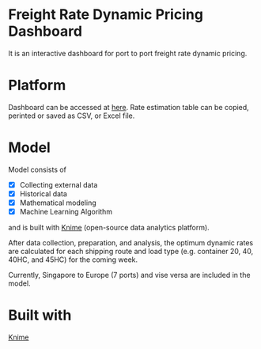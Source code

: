# Freight Rate Dynamic Pricing Dashboard

It is an interactive dashboard for port to port freight rate dynamic pricing.

# Platform

Dashboard can be accessed at <a href="https://ischa.co/dynamic-pricing-dashboard/">here</a>. Rate estimation table can be copied, perinted or saved as CSV, or Excel file.

# Model

Model consists of 

- [x] Collecting external data 
- [x] Historical data 
- [x] Mathematical modeling 
- [x] Machine Learning Algorithm

and is built with <a href="https://www.knime.com/">Knime</a> (open-source data analytics platform).

After data collection, preparation, and analysis, the optimum dynamic rates are calculated for each shipping route and load type (e.g. container 20, 40, 40HC, and 45HC) for the coming week.

Currently, Singapore to Europe (7 ports) and vise versa are included in the model.

# Built with
<a href="https://www.knime.com/">Knime</a>

